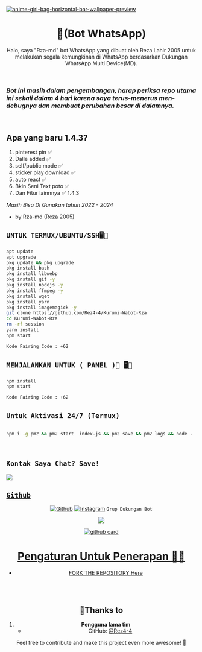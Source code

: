 <a href="https://ibb.co/ygKJyM6"><img src="https://i.ibb.co/sscrwDK/anime-girl-bag-horizontal-bar-wallpaper-preview.jpg" alt="anime-girl-bag-horizontal-bar-wallpaper-preview" border="0"></a>
<h1 align="center">📝(Bot WhatsApp)<br></h1>

<p align="center"> 
  Halo, saya "Rza-md" bot WhatsApp yang dibuat oleh Reza Lahir 2005 untuk melakukan segala kemungkinan di WhatsApp berdasarkan Dukungan WhatsApp Multi Device(MD).
</p>
</br>

### *Bot ini masih dalam pengembangan, harap periksa repo utama ini sekali dalam 4 hari karena saya terus-menerus men-debugnya dan membuat perubahan besar di dalamnya.*
</br>

## Apa yang baru 1.4.3?

1. pinterest pin ✅️
2. Dalle added ✅️
3. self/public mode ✅️
4. sticker play download ✅️
5. auto react ✅️
6. Bkin Seni Text poto ✅️
7. Dan Fitur lainnnya ✅️
1.4.3
 
*Masih Bisa Di Gunakan tahun 2022 - 2024*
- by Rza-md (Reza 2005)

## `UNTUK TERMUX/UBUNTU/SSH🖥️📱`

```bash
apt update
apt upgrade
pkg update && pkg upgrade
pkg install bash
pkg install libwebp
pkg install git -y
pkg install nodejs -y 
pkg install ffmpeg -y 
pkg install wget
pkg install yarn
pkg install imagemagick -y
git clone https://github.com/Rez4-4/Kurumi-Wabot-Rza
cd Kurumi-Wabot-Rza
rm -rf session
yarn install
npm start

Kode Fairing Code : +62

```
## `MENJALANKAN UNTUK ( PANEL )📮 🖥️📱`

```bash
npm install
npm start

Kode Fairing Code : +62
```
## `Untuk Aktivasi 24/7 (Termux)`

```bash

npm i -g pm2 && pm2 start  index.js && pm2 save && pm2 logs && node .

```
</br>

## ```Kontak Saya Chat? Save!```

<p align="center">

<a href="https://api.whatsapp.com/send?phone=6283847334166&text=𝘩𝘦𝘭𝘭𝘰+𝘮𝘢𝘴𝘵𝘦𝘳"><img src="https://img.shields.io/badge/Kontak Rez 2005 ✓-25D366?style=for-the-badge&logo=whatsapp&logoColor=white" />

</p>

## ```Github```
<div align="center">
   <a href="https://github.com/Rez4-4" target="_blank"><img src="https://img.shields.io/badge/github-%23121011.svg?style=for-the-badge&logo=github&logoColor=white" alt="Github"/></a>
   <a 
     
<div align="center">
<a href="https://instagram.com/rezaa.205" target="_blank"><img src="https://img.shields.io/badge/instagram-%2397169e.svg?style=for-the-badge&logo=instagram&logoColor=white" alt="Instagram"/></a>
   <a 
     
## ```Grup Dukungan Bot```
<p align="center">

<a href="https://chat.whatsapp.com/LBrZKtCpy7X1hZok3VyCNi"><img src="https://img.shields.io/badge/Join Grup WhatsApp Rza-25D366?style=for-the-badge&logo=whatsapp&logoColor=white" />

</p>

![github card](https://github-readme-stats.vercel.app/api/pin/?username=Rez4-4&repo=Kurumi-Wabot-Rza&theme=highcontrast)


# Pengaturan Untuk Penerapan 💬🦋

- FORK THE REPOSITORY [Here](https://github.com/Rez4-4)

<br>
<br>
 <h2 align="center"> 🥈Thanks to
</h2>


1. **Pengguna lama tim**
   - GitHub: [@Rez4-4](https://github.com/Rez4-4)

Feel free to contribute and make this project even more awesome! 💬
